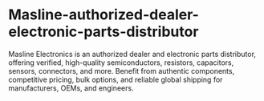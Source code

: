 # Masline-authorized-dealer-electronic-parts-distributor
Masline Electronics is an authorized dealer and electronic parts distributor, offering verified, high-quality semiconductors, resistors, capacitors, sensors, connectors, and more. Benefit from authentic components, competitive pricing, bulk options, and reliable global shipping for manufacturers, OEMs, and engineers.
